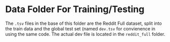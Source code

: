 # Data Folder For Training/Testing
The `.tsv` files in the base of this folder are the Reddit Full dataset, split into the train data and the global test set (named `dev.tsv` for convienence in using the same code.  The actual dev file is located in the `reddit_full` folder.

